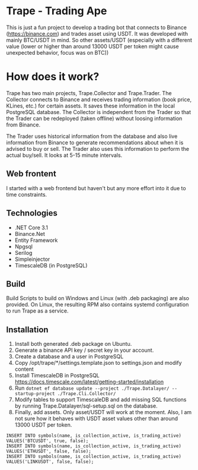 # Trape - Trading Ape

This is just a fun project to develop a trading bot that connects to Binance (https://binance.com) and trades asset using USDT.
It was developed with mainly BTC/USDT in mind. So other assets/USDT (especially with a different value (lower or higher than around 13000 USDT per token might cause unexpected behavior, focus was on BTC))

# How does it work?
Trape has two main projects, Trape.Collector and Trape.Trader.
The Collector connects to Binance and receives trading information (book price, KLines, etc.) for certain assets. It saves these information in the local PostgreSQL database.
The Collector is independent from the Trader so that the Trader can be redeployed (taken offline) without loosing information from Binance.

The Trader uses historical information from the database and also live information from Binance to generate recommendations about when it is advised to buy or sell. The Trader also uses this information to perform the actual buy/sell.
It looks at 5-15 minute intervals.

## Web frontent
I started with a web frontend but haven't but any more effort into it due to time constraints.

## Technologies
- .NET Core 3.1
- Binance.Net
- Entity Framework
- Npgsql
- Serilog
- Simpleinjector
- TimescaleDB (in PostgreSQL)

## Build
Build Scripts to build on Windows and Linux (with .deb packaging) are also provided.
On Linux, the resulting RPM also contains systemd configuration to run Trape as a service.

## Installation
1. Install both generated .deb package on Ubuntu.
1. Generate a binance API key / secret key in your account.
1. Create a database and a user in PostgreSQL
1. Copy /opt/trape/*/settings.template.json to settings.json and modify content
1. Install TimescaleDB in PostgreSQL https://docs.timescale.com/latest/getting-started/installation
1. Run `dotnet ef database update --project ./Trape.Datalayer/ --startup-project ./Trape.Cli.Collector/`
1. Modify tables to support TimescaleDB and add missing SQL functions by running Trape.Datalayer/sql-setup.sql on the database.
1. Finally, add assets. Only asset/USDT will work at the moment. Also, I am not sure how it behaves with USDT asset values other than around 13000 USDT per token.
```
INSERT INTO symbols(name, is_collection_active, is_trading_active) VALUES('BTCUSDT', true, false);
INSERT INTO symbols(name, is_collection_active, is_trading_active) VALUES('ETHUSDT', false, false);
INSERT INTO symbols(name, is_collection_active, is_trading_active) VALUES('LINKUSDT', false, false);
```
